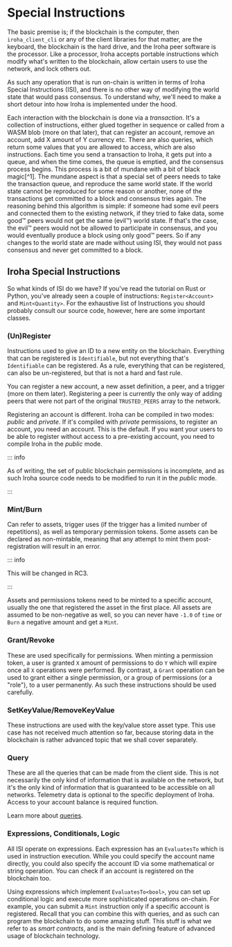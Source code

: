 # Special Instructions

The basic premise is; if the blockchain is the computer, then
`iroha_client_cli` or any of the client libraries for that matter, are the
keyboard, the blockchain is the hard drive, and the Iroha peer software is
the processor. Like a processor, Iroha accepts portable instructions which
modify what's written to the blockchain, allow certain users to use the
network, and lock others out.

As such any operation that is run on-chain is written in terms of Iroha
Special Instructions (ISI), and there is no other way of modifying the
world state that would pass consensus. To understand why, we'll need to
make a short detour into how Iroha is implemented under the hood.

Each interaction with the blockchain is done via a _transaction_. It's a
collection of instructions, either glued together in sequence or called
from a WASM blob (more on that later), that can register an account, remove
an account, add X amount of Y currency etc. There are also queries, which
return some values that you are allowed to access, which are also
instructions. Each time you send a transaction to Iroha, it gets put into a
queue, and when the time comes, the queue is emptied, and the consensus
process begins. This process is a bit of mundane with a bit of black
magic[^1]. The mundane aspect is that a special set of peers needs to take
the transaction queue, and reproduce the same world state. If the world
state cannot be reproduced for some reason or another, none of the
transactions get committed to a block and consensus tries again. The
reasoning behind this algorithm is simple: if someone had some evil peers
and connected them to the existing network, if they tried to fake data,
some good™ peers would not get the same (evil™) world state. If that's the
case, the evil™ peers would not be allowed to participate in consensus, and
you would eventually produce a block using only good™ peers. So if any
changes to the world state are made without using ISI, they would not pass
consensus and never get committed to a block.

## Iroha Special Instructions

So what kinds of ISI do we have? If you've read the tutorial on Rust or
Python, you've already seen a couple of instructions: `Register<Account>`
and `Mint<Quantity>`. For the exhaustive list of Instructions you should
probably consult our source code, however, here are some important classes.

### (Un)Register

Instructions used to give an ID to a new entity on the blockchain.
Everything that can be registered is `Identifiable`, but not everything
that's `Identifiable` can be registered. As a rule, everything that can be
registered, can also be un-registered, but that is not a hard and fast
rule.

You can register a new account, a new asset definition, a peer, and a
trigger (more on them later). Registering a peer is currently the only way
of adding peers that were not part of the original `TRUSTED_PEERS` array to
the network.

Registering an account is different. Iroha can be compiled in two modes:
_public_ and _private_. If it's compiled with _private_ permissions, to
register an account, you need an account. This is the default. If you want
your users to be able to register without access to a pre-existing account,
you need to compile Iroha in the _public_ mode.

::: info

As of writing, the set of public blockchain permissions is incomplete, and
as such Iroha source code needs to be modified to run it in the _public_
mode.

:::

### Mint/Burn

Can refer to assets, trigger uses (if the trigger has a limited number of
repetitions), as well as temporary permission tokens. Some assets can be
declared as non-mintable, meaning that any attempt to mint them
post-registration will result in an error.

::: info

This will be changed in RC3.

:::

Assets and permissions tokens need to be minted to a specific account,
usually the one that registered the asset in the first place. All assets
are assumed to be non-negative as well, so you can never have `-1.0` of
`time` or `Burn` a negative amount and get a `Mint`.

### Grant/Revoke

These are used specifically for permissions. When minting a permission
token, a user is granted `X` amount of permissions to do `Y` which will
expire once all `X` operations were performed. By contrast, a `Grant`
operation can be used to grant either a single permission, or a group of
permissions (or a "role"), to a user permanently. As such these
instructions should be used carefully.

### SetKeyValue/RemoveKeyValue

These instructions are used with the key/value store asset type. This use
case has not received much attention so far, because storing data in the
blockchain is rather advanced topic that we shall cover separately.

### Query

These are all the queries that can be made from the client side. This is
not necessarily the only kind of information that is available on the
network, but it's the only kind of information that is guaranteed to be
accessible on all networks. Telemetry data is optional to the specific
deployment of Iroha. Access to your account balance is required function.

Learn more about [queries](queries.md).

### Expressions, Conditionals, Logic

All ISI operate on expressions. Each expression has an `EvaluatesTo` which
is used in instruction execution. While you could specify the account name
directly, you could also specify the account ID via some mathematical or
string operation. You can check if an account is registered on the
blockchain too.

Using expressions which implement `EvaluatesTo<bool>`, you can set up
conditional logic and execute more sophisticated operations on-chain. For
example, you can submit a `Mint` instruction only if a specific account is
registered. Recall that you can combine this with queries, and as such can
program the blockchain to do some amazing stuff. This stuff is what we
refer to as _smart contracts_, and is the main defining feature of advanced
usage of blockchain technology.
